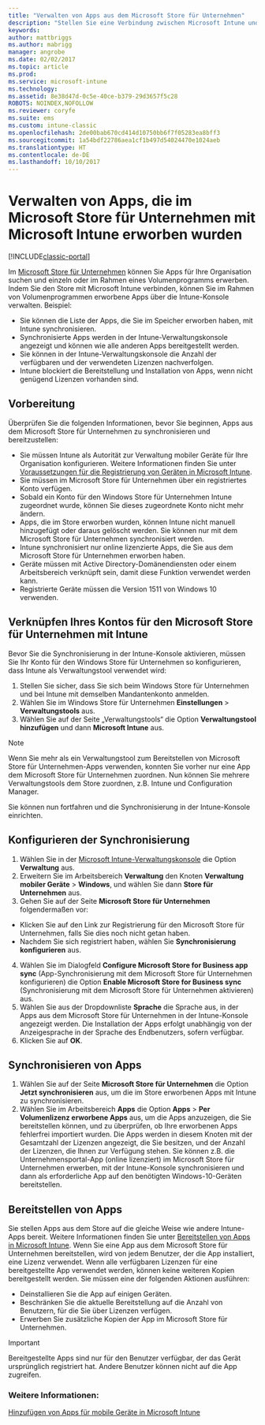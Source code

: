 ```yaml
---
title: "Verwalten von Apps aus dem Microsoft Store für Unternehmen"
description: "Stellen Sie eine Verbindung zwischen Microsoft Intune und dem Microsoft Store für Unternehmen her, wenn Sie über ein Volumenprogramm erworbene Apps über die Intune-Konsole verwalten und bereitstellen möchten."
keywords: 
author: mattbriggs
ms.author: mabrigg
manager: angrobe
ms.date: 02/02/2017
ms.topic: article
ms.prod: 
ms.service: microsoft-intune
ms.technology: 
ms.assetid: 8e38d47d-0c5e-40ce-b379-29d3657f5c28
ROBOTS: NOINDEX,NOFOLLOW
ms.reviewer: coryfe
ms.suite: ems
ms.custom: intune-classic
ms.openlocfilehash: 2de00bab670cd414d10750bb6f7f05283ea8bff3
ms.sourcegitcommit: 1a54bdf22786aea1cf1b497d54024470e1024aeb
ms.translationtype: HT
ms.contentlocale: de-DE
ms.lasthandoff: 10/10/2017
---
```

# <a name="manage-apps-you-purchased-from-the-microsoft-store-for-business-with-microsoft-intune"></a>Verwalten von Apps, die im Microsoft Store für Unternehmen mit Microsoft Intune erworben wurden

[!INCLUDE[classic-portal](../includes/classic-portal.md)]

Im [Microsoft Store für Unternehmen](https://www.microsoft.com/business-store) können Sie Apps für Ihre Organisation suchen und einzeln oder im Rahmen eines Volumenprogramms erwerben. Indem Sie den Store mit Microsoft Intune verbinden, können Sie im Rahmen von Volumenprogrammen erworbene Apps über die Intune-Konsole verwalten. Beispiel:
* Sie können die Liste der Apps, die Sie im Speicher erworben haben, mit Intune synchronisieren.
* Synchronisierte Apps werden in der Intune-Verwaltungskonsole angezeigt und können wie alle anderen Apps bereitgestellt werden.
* Sie können in der Intune-Verwaltungskonsole die Anzahl der verfügbaren und der verwendeten Lizenzen nachverfolgen.
* Intune blockiert die Bereitstellung und Installation von Apps, wenn nicht genügend Lizenzen vorhanden sind.

## <a name="before-you-start"></a>Vorbereitung
Überprüfen Sie die folgenden Informationen, bevor Sie beginnen, Apps aus dem Microsoft Store für Unternehmen zu synchronisieren und bereitzustellen:
* Sie müssen Intune als Autorität zur Verwaltung mobiler Geräte für Ihre Organisation konfigurieren. Weitere Informationen finden Sie unter [Voraussetzungen für die Registrierung von Geräten in Microsoft Intune](prerequisites-for-enrollment.md).
* Sie müssen im Microsoft Store für Unternehmen über ein registriertes Konto verfügen.
* Sobald ein Konto für den Windows Store für Unternehmen Intune zugeordnet wurde, können Sie dieses zugeordnete Konto nicht mehr ändern.
* Apps, die im Store erworben wurden, können Intune nicht manuell hinzugefügt oder daraus gelöscht werden. Sie können nur mit dem Microsoft Store für Unternehmen synchronisiert werden.
* Intune synchronisiert nur online lizenzierte Apps, die Sie aus dem Microsoft Store für Unternehmen erworben haben.
* Geräte müssen mit Active Directory-Domänendiensten oder einem Arbeitsbereich verknüpft sein, damit diese Funktion verwendet werden kann.
* Registrierte Geräte müssen die Version 1511 von Windows 10 verwenden.

## <a name="associate-your-microsoft-store-for-business-account-with-intune"></a>Verknüpfen Ihres Kontos für den Microsoft Store für Unternehmen mit Intune
Bevor Sie die Synchronisierung in der Intune-Konsole aktivieren, müssen Sie Ihr Konto für den Windows Store für Unternehmen so konfigurieren, dass Intune als Verwaltungstool verwendet wird:
1. Stellen Sie sicher, dass Sie sich beim Windows Store für Unternehmen und bei Intune mit demselben Mandantenkonto anmelden.
2. Wählen Sie im Windows Store für Unternehmen **Einstellungen** > **Verwaltungstools** aus.
3. Wählen Sie auf der Seite „Verwaltungstools“ die Option **Verwaltungstool hinzufügen** und dann **Microsoft Intune** aus.

> [!NOTE]
> Wenn Sie mehr als ein Verwaltungstool zum Bereitstellen von Microsoft Store für Unternehmen-Apps verwenden, konnten Sie vorher nur eine App dem Microsoft Store für Unternehmen zuordnen. Nun können Sie mehrere Verwaltungstools dem Store zuordnen, z.B. Intune und Configuration Manager.

Sie können nun fortfahren und die Synchronisierung in der Intune-Konsole einrichten.

## <a name="configure-synchronization"></a>Konfigurieren der Synchronisierung

1. Wählen Sie in der [Microsoft Intune-Verwaltungskonsole](https://manage.microsoft.com) die Option **Verwaltung** aus.
2. Erweitern Sie im Arbeitsbereich **Verwaltung** den Knoten **Verwaltung mobiler Geräte** > **Windows**, und wählen Sie dann **Store für Unternehmen** aus.
3. Gehen Sie auf der Seite **Microsoft Store für Unternehmen** folgendermaßen vor:
 * Klicken Sie auf den Link zur Registrierung für den Microsoft Store für Unternehmen, falls Sie dies noch nicht getan haben.
 * Nachdem Sie sich registriert haben, wählen Sie **Synchronisierung konfigurieren** aus.
4. Wählen Sie im Dialogfeld **Configure Microsoft Store for Business app sync** (App-Synchronisierung mit dem Microsoft Store für Unternehmen konfigurieren) die Option **Enable Microsoft Store for Business sync** (Synchronisierung mit dem Microsoft Store für Unternehmen aktivieren) aus.
5. Wählen Sie aus der Dropdownliste **Sprache** die Sprache aus, in der Apps aus dem Microsoft Store für Unternehmen in der Intune-Konsole angezeigt werden. Die Installation der Apps erfolgt unabhängig von der Anzeigesprache in der Sprache des Endbenutzers, sofern verfügbar.
6. Klicken Sie auf **OK**.

## <a name="synchronize-apps"></a>Synchronisieren von Apps

1. Wählen Sie auf der Seite **Microsoft Store für Unternehmen** die Option **Jetzt synchronisieren** aus, um die im Store erworbenen Apps mit Intune zu synchronisieren.
2. Wählen Sie im Arbeitsbereich **Apps** die Option **Apps** > **Per Volumenlizenz erworbene Apps** aus, um die Apps anzuzeigen, die Sie bereitstellen können, und zu überprüfen, ob Ihre erworbenen Apps fehlerfrei importiert wurden. Die Apps werden in diesem Knoten mit der Gesamtzahl der Lizenzen angezeigt, die Sie besitzen, und der Anzahl der Lizenzen, die Ihnen zur Verfügung stehen.
Sie können z.B. die Unternehmensportal-App (online lizenziert) im Microsoft Store für Unternehmen erwerben, mit der Intune-Konsole synchronisieren und dann als erforderliche App auf den benötigten Windows-10-Geräten bereitstellen. 


## <a name="deploy-apps"></a>Bereitstellen von Apps

Sie stellen Apps aus dem Store auf die gleiche Weise wie andere Intune-Apps bereit. Weitere Informationen finden Sie unter [Bereitstellen von Apps in Microsoft Intune](deploy-apps-in-microsoft-intune.md).
Wenn Sie eine App aus dem Microsoft Store für Unternehmen bereitstellen, wird von jedem Benutzer, der die App installiert, eine Lizenz verwendet. Wenn alle verfügbaren Lizenzen für eine bereitgestellte App verwendet werden, können keine weiteren Kopien bereitgestellt werden. Sie müssen eine der folgenden Aktionen ausführen:
* Deinstallieren Sie die App auf einigen Geräten.
* Beschränken Sie die aktuelle Bereitstellung auf die Anzahl von Benutzern, für die Sie über Lizenzen verfügen.
* Erwerben Sie zusätzliche Kopien der App im Microsoft Store für Unternehmen.

> [!Important]
> Bereitgestellte Apps sind nur für den Benutzer verfügbar, der das Gerät ursprünglich registriert hat. Andere Benutzer können nicht auf die App zugreifen.


### <a name="see-also"></a>Weitere Informationen:
[Hinzufügen von Apps für mobile Geräte in Microsoft Intune](add-apps-for-mobile-devices-in-microsoft-intune.md)
